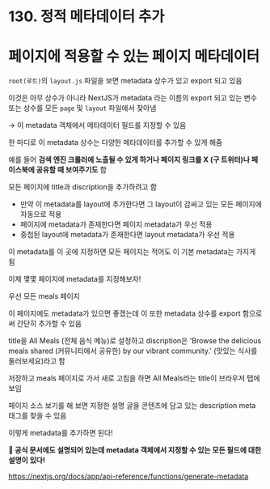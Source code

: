 # 130. 정적 메타데이터 추가

# 페이지에 적용할 수 있는 페이지 메타데이터

`root(루트)`의 `layout.js` 파일을 보면 metadata 상수가 있고 export 되고 있음

이것은 아무 상수가 아니라 NextJS가 metadata 라는 이름의 export 되고 있는 변수 또는 상수를 모든 `page` 및 `layout` 파일에서 찾아냄

→ 이 metadata 객체에서 메타데이터 필드를 지정할 수 있음

한 마디로 이 metadata 상수는 다양한 메타데이터를 추가할 수 있게 해줌

예를 들어 **검색 엔진 크롤러에 노출될 수 있게 하거나 페이지 링크를 X (구 트위터)나 페이스북에 공유할 때 보여주기도** 함

모든 페이지에 title과 discription을 추가하려고 함

- 만약 이 metadata를 layout에 추가한다면 그 layout이 감싸고 있는 모든 페이지에 자동으로 적용
- 페이지에 metadata가 존재한다면 페이지 metadata가 우선 적용
- 중첩된 layout에 metadata가 존재한다면 layout metadata가 우선 적용

이 metadata를 이 곳에 지정하면 모든 페이지는 적어도 이 기본 metadata는 가지게 됨

이제 몇몇 페이지에 metadata를 지정해보자!

우선 모든 meals 페이지

이 페이지에도 metadata가 있으면 좋겠는데 이 또한 metadata 상수를 export 함으로써 간단히 추가할 수 있음

title을 All Meals (전체 음식 메뉴)로 설정하고 discription은 'Browse the delicious meals shared (커뮤니티에서 공유한) by our vibrant community.' (맛있는 식사를 둘러보세요)라고 함

저장하고 meals 페이지로 가서 새로 고침을 하면 All Meals라는 title이 브라우저 탭에 보임

페이지 소스 보기를 해 보면 지정한 설명 글을 콘텐츠에 담고 있는 description meta 태그를 찾을 수 있음

이렇게 metadata를 추가하면 된다!

**📢 공식 문서에도 설명되어 있는데 metadata 객체에서 지정할 수 있는 모든 필드에 대한 설명이 있다!**

https://nextjs.org/docs/app/api-reference/functions/generate-metadata
